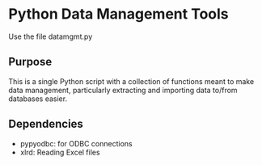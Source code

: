# Python Data Management Tools

Use the file datamgmt.py

## Purpose
This is a single Python script with a collection of functions meant to make data management, particularly
extracting and importing data to/from databases easier.

## Dependencies

* pypyodbc: for ODBC connections
* xlrd: Reading Excel files
